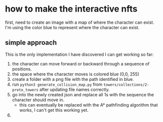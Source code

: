 # how to make the interactive nfts
first, need to create an image with a map of where the character can exist.
I'm using the color blue to represent where the character can exist.

## simple approach
This is the only implementation I have discovered I can get working so far:
1. the character can move forward or backward through a sequence of positions.
2. the space where the character moves is colored blue (0,0, 255)
3. create a folder with a png file with the path identified in blue.
4. run `python3 generate_collision_map.py` from `towers/collections/2-proto_towers` after updating file names correctly.
5. go into the newly created json and replace all 1s with the sequence the character should move in.
    - this can eventually be replaced with the A* pathfinding algorithm that works, I can't get this working yet.
6. 